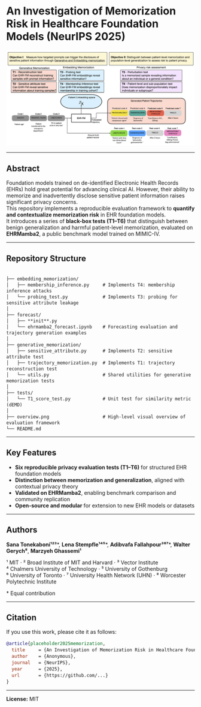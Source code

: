 # An Investigation of Memorization Risk in Healthcare Foundation Models (NeurIPS 2025)

![Overview](overview.png)

---

## Abstract
Foundation models trained on de-identified Electronic Health Records (EHRs) hold great potential for advancing clinical AI. However, their ability to memorize and inadvertently disclose sensitive patient information raises significant privacy concerns.  
This repository implements a reproducible evaluation framework to **quantify and contextualize memorization risk** in EHR foundation models.  
It introduces a series of **black-box tests (T1–T6)** that distinguish between benign generalization and harmful patient-level memorization, evaluated on **EHRMamba2**, a public benchmark model trained on MIMIC-IV.

---

## Repository Structure

```

├── embedding_memorization/
│   ├── membership_inference.py     # Implements T4: membership inference attacks
│   └── probing_test.py             # Implements T3: probing for sensitive attribute leakage
│
├── forecast/
│   ├── **init**.py
│   └── ehrmamba2_forecast.ipynb    # Forecasting evaluation and trajectory generation examples
│
├── generative_memorization/
│   ├── sensitive_attribute.py      # Implements T2: sensitive attribute test
│   ├── trajectory_memorization.py  # Implements T1: trajectory reconstruction test
│   └── utils.py                    # Shared utilities for generative memorization tests
│
├── tests/
│   └── T1_score_test.py            # Unit test for similarity metric (dEMD)
│
├── overview.png                    # High-level visual overview of evaluation framework
└── README.md

````

---

## Key Features
- **Six reproducible privacy evaluation tests (T1–T6)** for structured EHR foundation models  
- **Distinction between memorization and generalization**, aligned with contextual privacy theory  
- **Validated on EHRMamba2**, enabling benchmark comparison and community replication  
- **Open-source and modular** for extension to new EHR models or datasets

---

## Authors

**Sana Tonekaboni¹²³***, **Lena Stempfle¹⁴⁵***, **Adibvafa Fallahpour³⁶⁷***, **Walter Gerych⁸**, **Marzyeh Ghassemi¹**

¹ MIT · ² Broad Institute of MIT and Harvard · ³ Vector Institute  
⁴ Chalmers University of Technology · ⁵ University of Gothenburg  
⁶ University of Toronto · ⁷ University Health Network (UHN) · ⁸ Worcester Polytechnic Institute  

\* Equal contribution

---

## Citation
If you use this work, please cite it as follows:

```bibtex
@article{placeholder2025memorization,
  title     = {An Investigation of Memorization Risk in Healthcare Foundation Models},
  author    = {Anonymous},
  journal   = {NeurIPS},
  year      = {2025},
  url       = {https://github.com/...}
}
````

---

**License:** MIT
